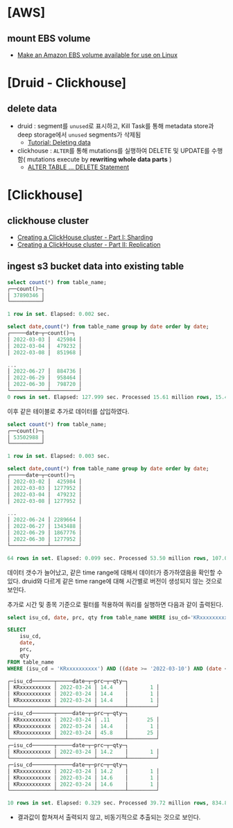 # [AWS]

## mount EBS volume
- [Make an Amazon EBS volume available for use on Linux](https://docs.aws.amazon.com/AWSEC2/latest/UserGuide/ebs-using-volumes.html)

# [Druid - Clickhouse]
## delete data

- druid : segment를 `unused`로 표시하고, Kill Task를 통해 metadata store과 deep storage에서 `unused` segments가 삭제됨
    - [Tutorial: Deleting data](https://druid.apache.org/docs/latest/tutorials/tutorial-delete-data.html)
- clickhouse : `ALTER`를 통해 mutations를 실행하여 DELETE 및 UPDATE를 수행함( mutations execute by **rewriting whole data parts** )
    - [ALTER TABLE … DELETE Statement](https://clickhouse.com/docs/en/sql-reference/statements/alter/delete/)

# [Clickhouse]
## clickhouse cluster
- [Creating a ClickHouse cluster - Part I: Sharding](https://dev.to/zergon321/creating-a-clickhouse-cluster-part-i-sharding-4j20)
- [Creating a ClickHouse cluster - Part II: Replication](https://dev.to/zergon321/creating-a-clickhouse-cluster-part-ii-replication-23mc)

## ingest s3 bucket data into existing table

```sql
select count(*) from table_name;
┌──count()─┐
│ 37890346 │
└──────────┘

1 row in set. Elapsed: 0.002 sec. 
```
```sql
select date,count(*) from table_name group by date order by date;
┌─────date─┬─count()─┐
│ 2022-03-03 │  425984 │
│ 2022-03-04 │  479232 │
│ 2022-03-08 │  851968 │

...
│ 2022-06-27 │  884736 │
│ 2022-06-29 │  958464 │
│ 2022-06-30 │  798720 │
└────────────┴─────────┘
0 rows in set. Elapsed: 127.999 sec. Processed 15.61 million rows, 15.42 GB (121.97 thousand rows/s., 120.44 MB/s.)

```
이후 같은 테이블로 추가로 데이터를 삽입하였다.
```sql
select count(*) from table_name;
┌──count()─┐
│ 53502988 │
└──────────┘

1 row in set. Elapsed: 0.003 sec. 
```
```sql
select date,count(*) from table_name group by date order by date;
┌─────date─┬─count()─┐
│ 2022-03-02 │  425984 │
│ 2022-03-03 │ 1277952 │
│ 2022-03-04 │  479232 │
│ 2022-03-08 │ 1277952 │

...
│ 2022-06-24 │ 2289664 │
│ 2022-06-27 │ 1343488 │
│ 2022-06-29 │ 1867776 │
│ 2022-06-30 │ 1277952 │
└────────────┴─────────┘

64 rows in set. Elapsed: 0.099 sec. Processed 53.50 million rows, 107.01 MB (539.58 million rows/s., 1.08 GB/s.)
```
데이터 갯수가 늘어났고, 같은 time range에 대해서 데이터가 증가하였음을 확인할 수 있다. druid와 다르게 같은 time range에 대해 시간별로 버전이 생성되지 않는 것으로 보인다.

추가로 시간 및 종목 기준으로 필터를 적용하여 쿼리를 실행하면 다음과 같이 출력된다.
```sql
select isu_cd, date, prc, qty from table_name WHERE isu_cd='KRxxxxxxxxxx' and date between '2022-03-10' and '2022-06-20'

SELECT
    isu_cd,
    date,
    prc,
    qty
FROM table_name
WHERE (isu_cd = 'KRxxxxxxxxxx') AND ((date >= '2022-03-10') AND (date <= '2022-06-20'))

┌─isu_cd───────┬─────date─┬─prc─┬─qty─┐
│ KRxxxxxxxxxx │ 2022-03-24 │ 14.4    │       1 │
│ KRxxxxxxxxxx │ 2022-03-24 │ 14.4    │       1 │
│ KRxxxxxxxxxx │ 2022-03-24 │ 14.4    │       1 │
└──────────────┴────────────┴─────────┴─────────┘
┌─isu_cd───────┬─────date─┬─prc─┬─qty─┐
│ KRxxxxxxxxxx │ 2022-03-24 │ .11     │      25 │
│ KRxxxxxxxxxx │ 2022-03-24 │ 14.4    │       1 │
│ KRxxxxxxxxxx │ 2022-03-24 │ 45.8    │      25 │
└──────────────┴────────────┴─────────┴─────────┘
┌─isu_cd───────┬─────date─┬─prc─┬─qty─┐
│ KRxxxxxxxxxx │ 2022-03-24 │ 14.2    │       1 │
└──────────────┴────────────┴─────────┴─────────┘
┌─isu_cd───────┬─────date─┬─prc─┬─qty─┐
│ KRxxxxxxxxxx │ 2022-03-24 │ 14.2    │       1 │
│ KRxxxxxxxxxx │ 2022-03-24 │ 14.6    │       1 │
│ KRxxxxxxxxxx │ 2022-03-24 │ 14.6    │       1 │
└──────────────┴────────────┴─────────┴─────────┘

10 rows in set. Elapsed: 0.329 sec. Processed 39.72 million rows, 834.86 MB (120.61 million rows/s., 2.54 GB/s.)

```
- 결과값이 합쳐져서 출력되지 않고, 비동기적으로 추출되는 것으로 보인다.


